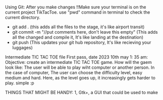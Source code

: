 Using Git:
After you make changes
!!Make sure your terminal is on the current project TikTacToe. use "pwd" command in terminal to check the current directory.

- git add . (this adds all the files to the stage, it's like airport transit)
- git commit -m "//put comments here, don't leave this empty" (This adds all the changed and compile it, It's like landing at the destination)
- git push (This updates your git hub repository, It's like recieving your luggages)



Intermediate TIC TAC TOE file
First pass, date 2023 10th may 1: 35 am:
Objective: create an intermediate TIC TAC TOE game.
How will the gaem look like: The user will be able to play wiht computer or another person. In the case of computer, The user can choose the difficulty level, easy medium and hard. Here, as the level goes up, it increasingly gets harder to play. simple :p

THINGS THAT MIGHT BE HANDY:
1, Gtk+, a GUI that could be used to make